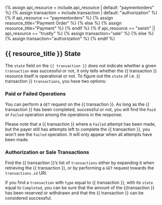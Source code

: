 {% assign api_resource = include.api_resource | default: "paymentorders" %}
{% assign transaction = include.transaction | default: "authorization" %}
{% if api_resource == "paymentorders" %}
  {% assign resource_title="Payment Order" %}
{% else %}
  {% assign resource_title="Payment" %}
{% endif %}
{% if api_resource == "swish" || api_resource == "trustly" %}
  {% assign transaction="sale" %}
{% else %}
  {% assign transaction="authorization" %}
{% endif %}

## {{ resource_title }} State

The `state` field on the `{{ transaction }}` does not indicate whether a given
`transaction` was successful or not, it only tells whether the {{ transaction }}
resource itself is operational or not. To figure out the `state` of i.e. {{
transaction }} `transactions`, you have two options:

### Paid or Failed Operations

You can perform a `GET` request on the {{ transaction }}. As long as the
{{ transaction }} has been completed, successful or not, you will find the
`Paid` or `Failed` operation among the operations in the response. 

Please note that a {{ transaction }} where a `Failed` attempt has been made,
but the payer still has attempts left to complete the {{ transaction }}, you
won't see the `Failed` operation. It will only appear when all attempts have
been made.

### Authorization or Sale Transactions

Find the {{ transaction }}’s list of `transactions` either by expanding it when
retrieving the {{ transaction }}, or by performing a `GET` request towards the
`transactions.id` URI.

If you find a `transaction` with `type` equal to {{ transaction }}, with its
`state` equal to `Completed`, you can be sure that the amount of the
{{transaction }} has been reserved or withdrawn and that the {{ transaction }}
can be considered successful.
